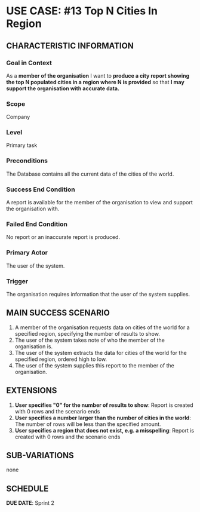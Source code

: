 # USE CASE: #13 Top N Cities In Region

## CHARACTERISTIC INFORMATION

### Goal in Context

As a **member of the organisation** I want to **produce a city report showing the top N populated cities in a region 
where N is provided** so that **I may support the organisation with accurate data.**


### Scope

Company

### Level

Primary task

### Preconditions

The Database contains all the current data of the cities of the world.

### Success End Condition

A report is available for the member of the organisation to view and support the organisation with.

### Failed End Condition

No report or an inaccurate report is produced.

### Primary Actor

The user of the system.

### Trigger

The organisation requires information that the user of the system supplies.

## MAIN SUCCESS SCENARIO

1. A member of the organisation requests data on cities of the world for a specified region, specifying the number of 
   results to show.
2. The user of the system takes note of who the member of the organisation is.
3. The user of the system extracts the data for cities of the world for the specified region, ordered high to low.
4. The user of the system supplies this report to the member of the organisation.

## EXTENSIONS

1. **User specifies "0" for the number of results to show**: Report is created with 0 rows and the scenario ends
2. **User specifies a number larger than the number of cities in the world**: The number of rows will be less
   than the specified amount.
3. **User specifies a region that does not exist, e.g.  a misspelling**: Report is created with 0 rows and the scenario ends

## SUB-VARIATIONS

none

## SCHEDULE

**DUE DATE**: Sprint 2